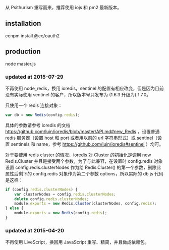 从 Psithurism 重写而来，推荐使用 iojs 和 pm2 最新版本。

## installation
ccnpm install @cc/oauth2

## production
node master.js

### updated at 2015-07-29
不再使用 node_redis，换用 ioredis，sentinel 的配置有相应改变，但是因为目前没有实际使用 sentinel 的客户，所以版本号只发布为 (1.6.3 升级为) 1.7.0。

只使用一个 redis 连接对象：

```js
var db = new Redis(config.redis);
```

具体的参数请参考 ioredis 的文档 https://github.com/luin/ioredis/blob/master/API.md#new_Redis ，设置普通 redis 服务器（设置 host 和 port 或者用以前的 url 字符串形式）或 sentinel（设置 sentinels 和 name，参考 https://github.com/luin/ioredis#sentinel ）均可。

对于要使用 redis cluster 的情况，ioredis 对 Cluster 的初始化是调用 new Redis.Cluster 并且是接受两个参数，为了与此兼容，在设置时 config.redis 对象设置 config.redis.clusterNodes 作为给 Redis.Cluster() 的第一个参数，删除此属性后剩下的 config.redis 对象作为第二个参数 options，所以实际的 db.js 代码是这样：

```js
if (config.redis.clusterNodes) {
    var clusterNodes = config.redis.clusterNodes;
    delete config.redis.clusterNodes;
    module.exports = new Redis.Cluster(clusterNodes, config.redis);
} else {
    module.exports = new Redis(config.redis);
}
```

### updated at 2015-04-20
不再使用 LiveScript，换回用 JavaScript 重写、精简，并且做成依赖包。

